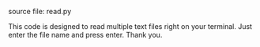 source file: read.py

This code is designed to read multiple text files right on your terminal. Just enter the file name and press enter.
Thank you.
